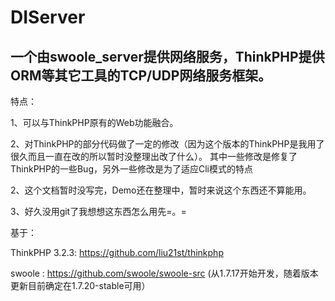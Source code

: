 DIServer
========
一个由swoole_server提供网络服务，ThinkPHP提供ORM等其它工具的TCP/UDP网络服务框架。
-----------------------------------------------------------------
特点：

1、可以与ThinkPHP原有的Web功能融合。

2、对ThinkPHP的部分代码做了一定的修改（因为这个版本的ThinkPHP是我用了很久而且一直在改的所以暂时没整理出改了什么）。
其中一些修改是修复了ThinkPHP的一些Bug，另外一些修改是为了适应Cli模式的特点

2、这个文档暂时没写完，Demo还在整理中，暂时来说这个东西还不算能用。

3、好久没用git了我想想这东西怎么用先=。=

基于：

ThinkPHP 3.2.3: https://github.com/liu21st/thinkphp

swoole : https://github.com/swoole/swoole-src
(从1.7.17开始开发，随着版本更新目前确定在1.7.20-stable可用）
